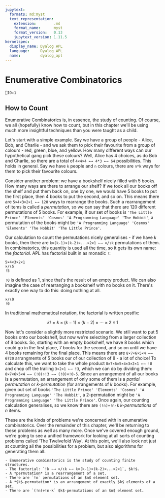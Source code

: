 ```yaml
---
jupytext:
  formats: md:myst
  text_representation:
    extension:        .md
    format_name:      myst
    format_version:   0.13
    jupytext_version: 1.11.5
kernelspec:
  display_name: Dyalog APL
  language:     Dyalog APL
  name:         dyalog_apl
---
```


# Enumerative Combinatorics

```{code-cell}
⎕IO←1
```

## How to Count

Enumerative Combinatorics is, in essence, the study of counting. Of course, we all (hopefully) know how to count, but in this chapter we'll be using much more insightful techniques than you were taught as a child.

Let's start with a simple example. Say we have a group of people - Alice, Bob, and Charlie - and we ask them to pick their favourite from a group of colours - red, green, blue, and yellow. How many different ways can our hypothetical gang pick these colours? Well, Alice has $4$ choices, as do Bob and Charlie, so there are a total of `4×4×4 ←→ 4*3 ←→ 64` possibilities. This holds in general. Say we have `k` people and `n` colours, there are `n*k` ways for them to pick their favourite colours.

Consider another problem: we have a bookshelf nicely filled with $5$ books. How many ways are there to arrange our shelf? If we took all our books off the shelf and put them back on, one by one, we would have $5$ books to put the first place, then $4$ books to put the second, and so on. This means there are `5×4×3×2×1 ←→ 120` ways to rearrange the books. Such a rearrangement of items is called a *permutation*, so we can say that there are $120$ different permutations of $5$ books. For example, if our set of books is `'The Little Prince' 'Elements' 'Cosmos' 'A Programming Language' 'The Hobbit'`, a permutation of the books might be `'A Programming Language' 'Cosmos' 'Elements' 'The Hobbit' 'The Little Prince'`.

Our calculation to count the permutations nicely generalises - if we have $k$ books, then there are `k×(k-1)×(k-2)×...×2×1 ←→ ×/⍳k` permutations of them. In combinatorics, this quantity is used all the time, so it gets its own name: the *factorial*. APL has factorial built in as monadic `!`:

```{code-cell}
5×4×3×2×1
×/⍳5
!5
```

`!0` is defined as $1$, since that's the result of an empty product. We can also imagine the case of rearranging a bookshelf with no books on it. There's exactly one way to do this: doing nothing at all.

```{code-cell}
×/⍳0
!0
```

In traditional mathematical notation, the factorial is written postfix:

$$k!=k\times(k-1)\times(k-2)\times\cdots\times 2\times 1$$

Now let's consider a slightly more restricted scenario. We still want to put $5$ books onto our bookshelf, but now we're selecting from a larger collection of $8$ books. So, starting with an empty bookshelf, we have $8$ books which could go in the first place, $7$ books for the second, and so on until we have $4$ books remaining for the final place. This means there are `8×7×6×5×4 ←→ 6720` arrangments of $5$ books our of our collection of $8$ - a lot of choice! To calculate this, we want to take the whole product `8×7×6×5×4×3×2×1 ←→ !8` and chop off the trailing `3×2×1 ←→ !3`, which we can do by dividing them: `8×7×6×5×4 ←→ (!8)÷!3 ←→ (!8)×!8-5`. Since an arrangement of all our books is a permutation, an arrangement of only some of them is a *partial permutation* or *$k$-permutation* (for arrangements of $k$ books). For example, given out set of books `'The Little Prince' 'Elements' 'Cosmos' 'A Programming Language' 'The Hobbit'`, a $2$-permutation might be `'A Programming Language' 'The Little Prince'`. Once again, our counting calculation generalises, so we know there are `(!n)÷!n-k` *$k$-permutations* of $n$ items. 

These are the kinds of problems we're concerned with in enumerative combinatorics. Over the remainder of this chapter, we'll be returning to these problems as well as many more. Once we've covered enough ground, we're going to see a unified framework for looking at all sorts of counting problems called 'The Twelvefold Way'. At this point, we'll also look not just at counting all the possibilities for a problem, but also algorithms for generating them all.

```{important}
- Enumerative combinatorics is the study of counting finite structures.
- The factorial: `!k ←→ ×/⍳k ←→ k×(k-1)×(k-2)×...×2×1`, $k!$.
- A *permutation* is a rearrangement of a set.
- There are `!n` permutations of an $n$ element set.
- A *$k$-permutation* is an arrangement of exactly $k$ elements of a set.
- There are `(!n)÷!n-k` $k$-permutations of an $n$ element set.
```
